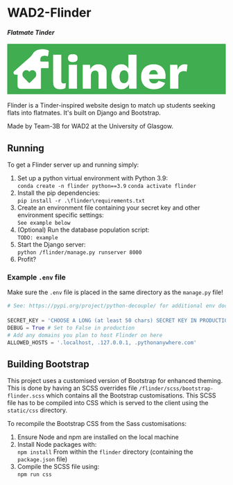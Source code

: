 # WAD2-Flinder
#### *Flatmate Tinder*
<img alt="Flinder logo" src="Logo-Small.png" title="Flinder logo" width="1000"/>

Flinder is a Tinder-inspired website design to match up students seeking flats into flatmates. 
It's built on Django and Bootstrap.

Made by Team-3B for WAD2 at the University of Glasgow.

## Running
To get a Flinder server up and running simply:
1. Set up a python virtual environment with Python 3.9:  
   `conda create -n flinder python==3.9`
   `conda activate flinder`
2. Install the pip dependencies:  
   `pip install -r .\flinder\requirements.txt`
3. Create an environment file containing your secret key and other environment specific settings:  
   `See example below`
4. (Optional) Run the database population script:  
   `TODO: example`
5. Start the Django server:  
   `python /flinder/manage.py runserver 8000`
6. Profit?

### Example `.env` file
Make sure the `.env` file is placed in the same directory as the `manage.py` file!
```python
# See: https://pypi.org/project/python-decouple/ for additional env documentation

SECRET_KEY = 'CHOOSE A LONG (at least 50 chars) SECRET KEY IN PRODUCTION'
DEBUG = True # Set to False in production
# Add any domains you plan to host Flinder on here
ALLOWED_HOSTS = '.localhost, .127.0.0.1, .pythonanywhere.com'
```

## Building Bootstrap
This project uses a customised version of Bootstrap for enhanced theming. This is done by 
having an SCSS overrides file `/flinder/scss/bootstrap-flinder.scss` which contains all the Bootstrap customisations. 
This SCSS file has to be compiled into CSS which is served to the client using the `static/css` 
directory.

To recompile the Bootstrap CSS from the Sass customisations:  
 1. Ensure Node and npm are installed on the local machine
 2. Install Node packages with:  
    `npm install` From within the `flinder` directory (containing the `package.json` file)
 3. Compile the SCSS file using:  
    `npm run css`